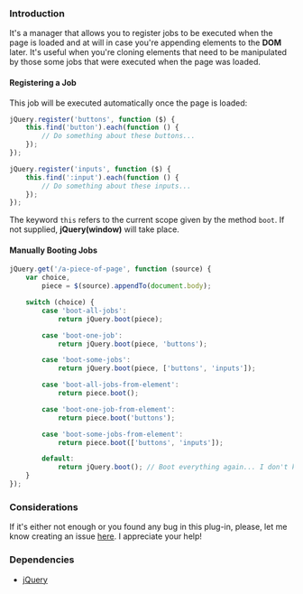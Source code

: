 ### Introduction

It's a manager that allows you to register jobs to be executed when the page is loaded and at will in case you're appending elements to the **DOM** later. It's useful when you're cloning elements that need to be manipulated by those some jobs that were executed when the page was loaded.

#### Registering a Job

This job will be executed automatically once the page is loaded:

```javascript
jQuery.register('buttons', function ($) {
    this.find('button').each(function () {
        // Do something about these buttons...
    });
});

jQuery.register('inputs', function ($) {
    this.find(':input').each(function () {
        // Do something about these inputs...
    });
});
```

The keyword `this` refers to the current scope given by the method `boot`. If not supplied, **jQuery(window)** will take place.

#### Manually Booting Jobs

```javascript
jQuery.get('/a-piece-of-page', function (source) {
    var choice,
        piece = $(source).appendTo(document.body);

    switch (choice) {
        case 'boot-all-jobs':
            return jQuery.boot(piece);

        case 'boot-one-job':
            return jQuery.boot(piece, 'buttons');

        case 'boot-some-jobs':
            return jQuery.boot(piece, ['buttons', 'inputs']);

        case 'boot-all-jobs-from-element':
            return piece.boot();

        case 'boot-one-job-from-element':
            return piece.boot('buttons');

        case 'boot-some-jobs-from-element':
            return piece.boot(['buttons', 'inputs']);

        default:
            return jQuery.boot(); // Boot everything again... I don't know why.
    }
});
```

### Considerations

If it's either not enough or you found any bug in this plug-in, please, let me know creating an issue [here](https://github.com/eagostini/jquery-boot/issues). I appreciate your help!

### Dependencies

+ [jQuery](https://github.com/jquery/jquery)
